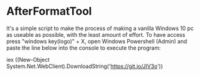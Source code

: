 # AfterFormatTool
It's a simple script to make the process of making a vanilla Windows 10 pc as useable as possible, with the least amount of effort. To have access press "windows key(logo)" + X, open Windows Powershell (Admin) and paste the line below into the console to execute the program:

iex ((New-Object System.Net.WebClient).DownloadString('https://git.io/JIV3o'))
